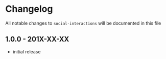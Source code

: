 # Changelog

All notable changes to `social-interactions` will be documented in this file

## 1.0.0 - 201X-XX-XX

-   initial release
